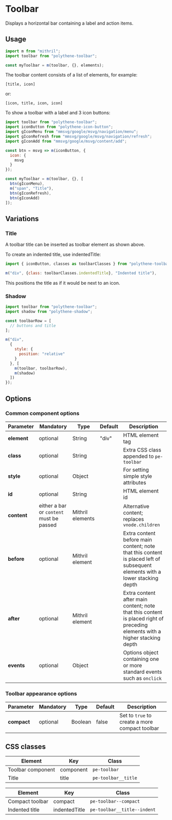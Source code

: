 # Toolbar

Displays a horizontal bar containing a label and action items. 



## Usage

~~~javascript
import m from "mithril";
import toolbar from "polythene-toolbar";

const myToolbar = m(toolbar, {}, elements);
~~~

The toolbar content consists of a list of elements, for example:
~~~
[title, icon]
~~~
or:
~~~
[icon, title, icon, icon]
~~~

To show a toolbar with a label and 3 icon buttons:

~~~javascript
import toolbar from "polythene-toolbar";
import iconButton from "polythene-icon-button";
import gIconMenu from "mmsvg/google/msvg/navigation/menu";
import gIconRefresh from "mmsvg/google/msvg/navigation/refresh";
import gIconAdd from "mmsvg/google/msvg/content/add";

const btn = msvg => m(iconButton, {
  icon: {
    msvg
  }
});

const myToolbar = m(toolbar, {}, [
  btn(gIconMenu),
  m("span", "Title"),
  btn(gIconRefresh),
  btn(gIconAdd)
]);
~~~



## Variations

### Title

A toolbar title can be inserted as toolbar element as shown above.

To create an indented title, use indentedTitle:

~~~javascript
import { iconButton, classes as toolbarClasses } from "polythene-toolbar";

m("div", {class: toolbarClasses.indentedTitle}, "Indented title"),
~~~

This positions the title as if it would be next to an icon.

### Shadow

~~~javascript
import toolbar from "polythene-toolbar";
import shadow from "polythene-shadow";

const toolbarRow = [
  // buttons and title
];

m("div",
  {
    style: {
      position: "relative"
    }
  }, [
    m(toolbar, toolbarRow),
    m(shadow)
  ])
});
~~~

## Options

### Common component options

| **Parameter** |  **Mandatory** | **Type** | **Default** | **Description** |
| ------------- | -------------- | -------- | ----------- | --------------- |
| **element** | optional | String | "div" | HTML element tag |
| **class** | optional | String |  | Extra CSS class appended to `pe-toolbar` |
| **style**     | optional | Object |       | For setting simple style attributes |
| **id** | optional | String | | HTML element id |
| **content** | either a bar or `content` must be passed | Mithril elements | | Alternative content; replaces `vnode.children` |
| **before** | optional | Mithril element | | Extra content before main content; note that this content is placed left of subsequent elements with a lower stacking depth |
| **after** | optional | Mithril element | | Extra content after main content; note that this content is placed right of preceding elements with a higher stacking depth |
| **events** | optional | Object | | Options object containing one or more standard events such as `onclick` |

### Toolbar appearance options

| **Parameter** |  **Mandatory** | **Type** | **Default** | **Description** |
| ------------- | -------------- | -------- | ----------- | --------------- |
| **compact** | optional | Boolean | false | Set to `true` to create a more compact toolbar |



## CSS classes

| **Element**        |  **Key**          | **Class**       |
| ------------------ | ----------------- | --------------- |
| Toolbar component  | component         | `pe-toolbar` |
| Title              | title             | `pe-toolbar__title` |
  
| **Element**        |  **Key**          | **Class**       |
| ------------------ | ----------------- | --------------- |
| Compact toolbar    | compact           | `pe-toolbar--compact` |
| Indented title     | indentedTitle     | `pe-toolbar__title--indent` |



